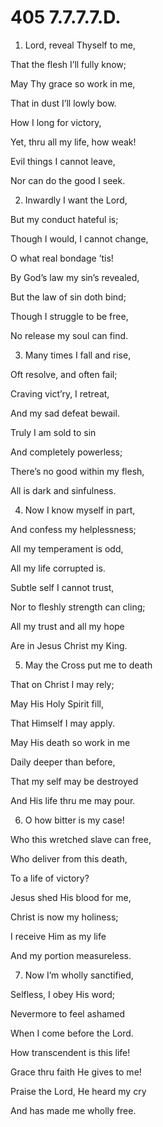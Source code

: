 # 405 7.7.7.7.D.

1.  Lord, reveal Thyself to me,

That the flesh I’ll fully know;

May Thy grace so work in me,

That in dust I’ll lowly bow.

How I long for victory,

Yet, thru all my life, how weak!

Evil things I cannot leave,

Nor can do the good I seek.

2.  Inwardly I want the Lord,

But my conduct hateful is;

Though I would, I cannot change,

O what real bondage ’tis!

By God’s law my sin’s revealed,

But the law of sin doth bind;

Though I struggle to be free,

No release my soul can find.

3.  Many times I fall and rise,

Oft resolve, and often fail;

Craving vict’ry, I retreat,

And my sad defeat bewail.

Truly I am sold to sin

And completely powerless;

There’s no good within my flesh,

All is dark and sinfulness.

4.  Now I know myself in part,

And confess my helplessness;

All my temperament is odd,

All my life corrupted is.

Subtle self I cannot trust,

Nor to fleshly strength can cling;

All my trust and all my hope

Are in Jesus Christ my King.

5.  May the Cross put me to death

That on Christ I may rely;

May His Holy Spirit fill,

That Himself I may apply.

May His death so work in me

Daily deeper than before,

That my self may be destroyed

And His life thru me may pour.

6.  O how bitter is my case!

Who this wretched slave can free,

Who deliver from this death,

To a life of victory?

Jesus shed His blood for me,

Christ is now my holiness;

I receive Him as my life

And my portion measureless.

7.  Now I’m wholly sanctified,

Selfless, I obey His word;

Nevermore to feel ashamed

When I come before the Lord.

How transcendent is this life!

Grace thru faith He gives to me!

Praise the Lord, He heard my cry

And has made me wholly free.

